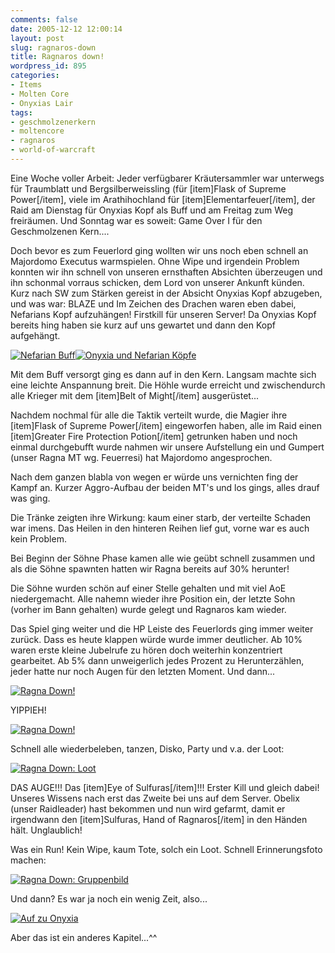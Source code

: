 ```yaml
---
comments: false
date: 2005-12-12 12:00:14
layout: post
slug: ragnaros-down
title: Ragnaros down!
wordpress_id: 895
categories:
- Items
- Molten Core
- Onyxias Lair
tags:
- geschmolzenerkern
- moltencore
- ragnaros
- world-of-warcraft
---
```


Eine Woche voller Arbeit: Jeder verfügbarer Kräutersammler war unterwegs für Traumblatt und Bergsilberweissling (für [item]Flask of Supreme Power[/item], viele im Arathihochland für [item]Elementarfeuer[/item], der Raid am Dienstag für Onyxias Kopf als Buff und am Freitag zum Weg freiräumen. Und Sonntag war es soweit: Game Over I für den Geschmolzenen Kern....



Doch bevor es zum Feuerlord ging wollten wir uns noch eben schnell an Majordomo Executus warmspielen. Ohne Wipe und irgendein Problem konnten wir ihn schnell von unseren ernsthaften Absichten überzeugen und ihn schonmal vorraus schicken, dem Lord von unserer Ankunft künden. Kurz nach SW zum Stärken gereist in der Absicht Onyxias Kopf abzugeben, und was war: BLAZE und Im Zeichen des Drachen waren eben dabei, Nefarians Kopf aufzuhängen! Firstkill für unseren Server! Da Onyxias Kopf bereits hing haben sie kurz auf uns gewartet und dann den Kopf aufgehängt.

[![Nefarian Buff](http://static.flickr.com/20/72767866_d6dc0f8c64_m.jpg)](http://www.flickr.com/photos/walsweer/72767866/)[![Onyxia und Nefarian Köpfe](http://static.flickr.com/35/72767178_559742544e_m.jpg)](http://www.flickr.com/photos/walsweer/72767178/)  


Mit dem Buff versorgt ging es dann auf in den Kern. Langsam machte sich eine leichte Anspannung breit. Die Höhle wurde erreicht und zwischendurch alle Krieger mit dem [item]Belt of Might[/item] ausgerüstet...

Nachdem nochmal für alle die Taktik verteilt wurde, die Magier ihre [item]Flask of Supreme Power[/item] eingeworfen haben, alle im Raid einen [item]Greater Fire Protection Potion[/item] getrunken haben und noch einmal durchgebufft wurde nahmen wir unsere Aufstellung ein und Gumpert (unser Ragna MT wg. Feuerresi) hat Majordomo angesprochen.

Nach dem ganzen blabla von wegen er würde uns vernichten fing der Kampf an. Kurzer Aggro-Aufbau der beiden MT's und los gings, alles drauf was ging.

Die Tränke zeigten ihre Wirkung: kaum einer starb, der verteilte Schaden war imens. Das Heilen in den hinteren Reihen lief gut, vorne war es auch kein Problem.

Bei Beginn der Söhne Phase kamen alle wie geübt schnell zusammen und als die Söhne spawnten hatten wir Ragna bereits auf 30% herunter!

Die Söhne wurden schön auf einer Stelle gehalten und mit viel AoE niedergemacht. Alle nahemn wieder ihre Position ein, der letzte Sohn (vorher im Bann gehalten) wurde gelegt und Ragnaros kam wieder.

Das Spiel ging weiter und die HP Leiste des Feuerlords ging immer weiter zurück. Dass es heute klappen würde wurde immer deutlicher. Ab 10% waren erste kleine Jubelrufe zu hören doch weiterhin konzentriert gearbeitet.
Ab 5% dann unweigerlich jedes Prozent zu Herunterzählen, jeder hatte nur noch Augen für den letzten Moment. Und dann...

[![Ragna Down!](http://static.flickr.com/35/72767187_836f0bbc96.jpg)](http://www.flickr.com/photos/walsweer/72767187/)

YIPPIEH!

[![Ragna Down!](http://static.flickr.com/35/72767169_de9451f1e4.jpg)](http://www.flickr.com/photos/walsweer/72767169/)

Schnell alle wiederbeleben, tanzen, Disko, Party und v.a. der Loot:

[![Ragna Down: Loot](http://static.flickr.com/35/72768361_3f2dafe559_o.jpg)](http://www.flickr.com/photos/walsweer/72768361/)

DAS AUGE!!! Das [item]Eye of Sulfuras[/item]!!! Erster Kill und gleich dabei! Unseres Wissens nach erst das Zweite bei uns auf dem Server. Obelix (unser Raidleader) hast bekommen und nun wird gefarmt, damit er irgendwann den [item]Sulfuras, Hand of Ragnaros[/item] in den Händen hält. Unglaublich!

Was ein Run! Kein Wipe, kaum Tote, solch ein Loot. Schnell Erinnerungsfoto machen:

[![Ragna Down: Gruppenbild](http://static.flickr.com/20/72768083_e9b0fd8e7c.jpg)](http://www.flickr.com/photos/walsweer/72768083/)

Und dann? Es war ja noch ein wenig Zeit, also...

[![Auf zu Onyxia](http://static.flickr.com/34/72767879_060a40cf7f.jpg)](http://www.flickr.com/photos/walsweer/72767879/)

Aber das ist ein anderes Kapitel...^^
